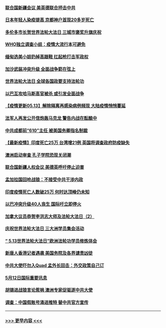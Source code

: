 #### [联合国新疆会议 美英德联合抨击中共](../pages/prog202/a103118056.md?t=05131651) 
#### [日本年轻人染疫提高 京都神户首现20多岁死亡](../pages/prog202/a103118043.md?t=05131651) 
#### [多伦多市长贺世界法轮大法日 三城市褒奖升旗庆祝](../pages/prog202/a103117905.md?t=05131651) 
#### [WHO独立调查小组：疫情大流行本可避免](../pages/prog202/a103117871.md?t=05131651) 
#### [缅甸选美小姐扔掉高跟鞋 扛起枪打击军政权](../pages/prog202/a103117825.md?t=05131651) 
#### [加沙武装冲突升级 全面战争箭在弦上](../pages/prog202/a103117846.md?t=05131651) 
#### [世界法轮大法日 全球各国政要支持法轮功](../pages/prog202/a103117749.md?t=05131651) 
#### [以巴互攻哈马斯高官被杀 或引发全面战争](../pages/prog202/a103117755.md?t=05131651) 
#### [【疫情更新05.13】解除隔离再感染病例频现 大陆疫情悄悄蔓延](../pages/prog202/a103114528.md?t=05131651) 
#### [法军人再发公开信炮轰马克龙  警告内战在酝酿中](../pages/prog202/a103117640.md?t=05131651) 
#### [中共成都前“610”主任 被美国务卿指名制裁](../pages/prog202/a103117629.md?t=05131651) 
#### [【最新疫情】印度死亡25万 台湾增21例 英国将调查政府防疫缺失](../pages/prog202/a103117256.md?t=05131651) 
#### [澳洲启动审查 孔子学院恐现关闭潮](../pages/prog202/a103117481.md?t=05131651) 
#### [联合国新疆人权会议 美德英呼吁停止迫害](../pages/prog202/a103117521.md?t=05131651) 
#### [孟加拉国回呛战狼：不接受中共干涉内政](../pages/prog202/a103117446.md?t=05131651) 
#### [印度疫情死亡人数破25万 何时达顶峰仍未知](../pages/prog202/a103117139.md?t=05131651) 
#### [以巴冲突升级40人丧生 国际吁立即停火](../pages/prog202/a103117224.md?t=05131651) 
#### [加拿大议员恭贺李洪志大师及法轮大法日（2）](../pages/prog202/a103117189.md?t=05131651) 
#### [庆祝世界法轮大法日 三大洲学员集会活动](../pages/prog202/a103117187.md?t=05131651) 
#### [“ 5.13世界法轮大法日”欧洲法轮功学员修炼体会](../pages/prog202/a103116359.md?t=05131651) 
#### [新唐人香港记者遇袭 美国务院及各界谴责凶徒](../pages/prog202/a103116394.md?t=05131651) 
#### [中共大使吓勿入Quad 孟外长回击：外交政策自己订](../pages/prog202/a103117014.md?t=05131651) 
#### [5月12日国际重要讯息](../pages/prog202/a103117008.md?t=05131651) 
#### [胡锡进战狼言论惹祸 澳洲专家促驱逐中共大使](../pages/prog202/a103116979.md?t=05131651) 
#### [调查：中国假账号涌进推特 替中共官方宣传](../pages/prog202/a103116829.md?t=05131651) 

----
#### [ >>> 更早内容 <<< ](../indexes/prog202-earlier.md)
